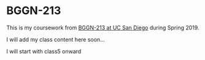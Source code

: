 # BGGN-213

This is my coursework from [BGGN-213 at UC San Diego](https://bioboot.github.io/bggn213_S19/) during Spring 2019. 

I will add my class content here soon...

I will start with class5 onward
